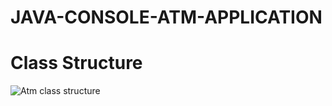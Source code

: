 # JAVA-CONSOLE-ATM-APPLICATION

# Class Structure

![Atm class structure](https://github.com/user-attachments/assets/0d10771e-812a-4416-83ee-cf91a4e4ea5b)

